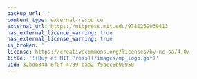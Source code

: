 ```yaml
---
backup_url: ''
content_type: external-resource
external_url: https://mitpress.mit.edu/9780262039413
has_external_licence_warning: true
has_external_license_warning: true
is_broken: ''
license: https://creativecommons.org/licenses/by-nc-sa/4.0/
title: '![Buy at MIT Press](/images/mp_logo.gif)'
uid: 32bdb348-6f0f-4739-baa2-f5acc6b90950
---
```

